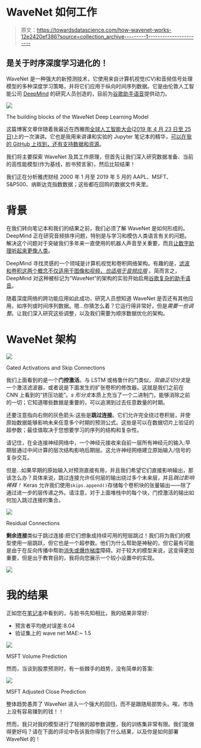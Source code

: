 # WaveNet 如何工作

> 原文：<https://towardsdatascience.com/how-wavenet-works-12e2420ef386?source=collection_archive---------1----------------------->

## 是关于时序深度学习进化的！

WaveNet 是一种强大的新预测技术，它使用来自计算机视觉(CV)和音频信号处理模型的多种深度学习策略，并将它们应用于纵向时间序列数据。它是由伦敦人工智能公司 [DeepMind](https://deepmind.com/) 的研究人员创造的，目前为[谷歌助手语音](https://assistant.google.com/)提供动力。

![](img/b28b231fe7454fdbb03e7ab50960c709.png)

The building blocks of the WaveNet Deep Learning Model

这篇博客文章伴随着我最近在西雅图[全球人工智能大会(2019 年 4 月 23 日至 25 日)](http://www.globalbigdataconference.com/seattle/global-artificial-intelligence-conference/event-103.html)上的一次演讲。它也是我用来讲课和实验的 Jupyter 笔记本的精华，[可以在我的 GitHub 上找到，还有支持数据和资源](https://github.com/ultimatist/WaveNet)。

我们将主要探索 WaveNet 及其工作原理，但首先让我们深入研究数据准备、当前的高性能模型(作为基线，脸书预言家)，然后比较结果！

我们正在分析雅虎财经 2000 年 1 月至 2019 年 5 月的 AAPL、MSFT、S&P500、纳斯达克指数数据；这些都在回购的数据文件夹里。

# 背景

在我们转向笔记本和我们的结果之前，我们必须了解 WaveNet 是如何形成的。DeepMind 正在研究音频排序问题，特别是与学习和模仿人类语言有关的问题。解决这个问题对于突破我们多年来一直使用的机器人声音至关重要，而且[让数字助理听起来更像人类](https://cloud.google.com/text-to-speech/docs/wavenet)。

DeepMind 寻找灵感的一个领域是计算机视觉和卷积网络架构。有趣的是，[滤波和卷积这两个概念不仅适用于图像和视频，*也适用于音频应用*](https://stackoverflow.com/questions/22471072/convolutional-neural-network-cnn-for-audio) 。简而言之，DeepMind 对这种被标记为“WaveNet”的架构的实验开始启用[谷歌复杂的助手语音](http://https)。

随着深度网络的跨功能应用如此成功，研究人员想知道 WaveNet 是否还有其他应用，如序列或时间序列数据。嗯…你猜怎么着？它运行得非常好，但是*需要一些调整*。让我们深入研究这些调整，以及我们需要为顺序数据优化的架构。

# WaveNet 架构

![](img/53cade3fd4414d34b57de9db7091b3d1.png)

Gated Activations and Skip Connections

我们上面看到的是一个**门控激活**。与 LSTM 或格鲁什的门类似，*双曲正切分支*是一个激活滤波器，或者说是下面发生的扩张卷积的修改器。这就是我们之前在 CNN 上看到的“挤压功能”。*s 形分支*本质上充当了一个二进制门，能够消除之前的一切；它知道哪些数据是重要的，可以追溯到过去任意数量的时期。

还要注意指向右侧的灰色箭头:这些是**跳过连接**。它们允许完全绕过卷积层，并使原始数据能够影响未来任意多个时期的预测公式。这些是可以在数据切片上验证的超参数；最佳值取决于您想要学习的序列的结构和复杂性。

请记住，在全连接神经网络中，一个神经元接收来自前一层所有神经元的输入:早期层通过中间计算的层次结构影响后期层。这允许神经网络建立原始输入/信号的复杂交互。

但是…如果早期的原始输入对预测直接有用，并且我们希望它们直接影响输出，那该怎么办？具体来说，跳过连接允许任何层的输出绕过多个未来层，并且*跳过影响稀释！* Keras 允许我们使用`skips.append()`存储每个卷积块的张量输出——除了通过进一步的层传递之外。请注意，对于上面堆栈中的每个块，门控激活的输出如何加入跳过连接的集合。

![](img/66229eec5e966ce799cbb79c8efac019.png)

Residual Connections

**剩余连接**类似于跳过连接:把它们想象成持续可用的短层跳过！我们将为我们的模型使用一层跳跃，但它也是一个超参数。他们为什么帮助是神秘的，但它最有可能是由于在反向传播中帮助[消失或爆炸梯度](https://medium.com/learn-love-ai/the-curious-case-of-the-vanishing-exploding-gradient-bf58ec6822eb)障碍。对于较大的模型来说，这变得更加重要，但是出于教育目的，我将向您展示一个较小设置中的实现。

![](img/09f4f1d4c78f7348439ad0b67c262527.png)

# 我的结果

正如您在[笔记本](https://github.com/ultimatist/WaveNet)中看到的，与脸书先知相比，我的结果非常好:

*   预言者平均绝对误差:8.04
*   验证集上的 wave net MAE:~ 1.5

![](img/0493cdc6446730cf0fd7c464684e545b.png)

MSFT Volume Prediction

然而，当谈到股票预测时，有一些棘手的趋势，没有简单的答案:

![](img/518ce39c8d1596024dc8376416f3da83.png)

MSFT Adjusted Close Prediction

整体趋势愚弄了 WaveNet 进入一个强大的回归，而不是跟随局部势头。唉，市场上没有容易赚到的钱！！

然而，我只对我的模型进行了轻微的超参数调整，我的训练集非常有限。我们能做得更好吗？请在下面的评论中告诉我你得到了什么结果，以及你是如何部署 WaveNet 的！